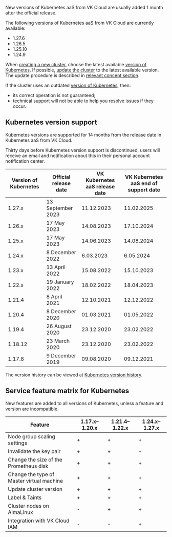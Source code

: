 New versions of Kubernetes aaS from VK Cloud are usually added 1 month after the official release.

The following versions of Kubernetes aaS from VK Cloud are currently available:

- 1.27.6
- 1.26.5
- 1.25.10
- 1.24.9

When [creating a new cluster](../../../operations/create-cluster), choose the latest available [version of Kubernetes](#kubernetes_version_support). If possible, [update the cluster](../../../operations/update) to the latest available version. The update procedure is described in [relevant concept section](../../update).

If the cluster uses an outdated [version of Kubernetes](#kubernetes_version_support), then:

- its correct operation is not guaranteed;
- technical support will not be able to help you resolve issues if they occur.

## Kubernetes version support <a id="k8s-versions-list"></a>

Kubernetes versions are supported for 14 months from the release date in Kubernetes aaS from VK Cloud.

Thirty days before Kubernetes version support is discontinued, users will receive an email and notification about this in their personal account notification center.

|Version of Kubernetes|Official release date|VK Kubernetes aaS release date|VK Kubernetes aaS end of support date|
|------|------|------|-------|
| 1.27.x  | 13 September 2023 | 11.12.2023 | 11.02.2025 |
| 1.26.x  | 17 May 2023     | 14.08.2023 | 17.10.2024 |
| 1.25.x  | 17 May 2023     | 14.06.2023 | 14.08.2024 |
| 1.24.x  | 8 December 2022 | 6.03.2023  | 6.05.2024  |
| 1.23.x  | 13 April 2022   | 15.08.2022 | 15.10.2023 |
| 1.22.x  | 19 January 2022 | 18.02.2022 | 18.04.2023 |
| 1.21.4  | 8 April 2021    | 12.10.2021 | 12.12.2022 |
| 1.20.4  | 8 December 2020 | 01.03.2021 | 01.05.2022 |
| 1.19.4  | 26 August 2020  | 23.12.2020 | 23.02.2022 |
| 1.18.12 | 23 March 2020   | 23.12.2020 | 23.02.2022 |
| 1.17.8  | 9 December 2019 | 09.08.2020 | 09.12.2021 |

The version history can be viewed at [Kubernetes version history](../version-changelog).

## Service feature matrix for Kubernetes <a id="k8s-features-list"></a>

New features are added to all versions of Kubernetes, unless a feature and version are incompatible.

| Feature                                  | 1.17.x–1.20.x | 1.21.4–1.22.х | 1.24.x–1.27.х |
| ---------------------------------------- | ------------- | ------------- | ------ |
| Node group scaling settings              | +             | +             | +      |
| Invalidate the key pair                  | +             | +             | -      |
| Change the size of the Prometheus disk   | +             | +             | +      |
| Change the type of Master virtual machine| +             | +             | +      |
| Update cluster version                   | +             | +             | +      |
| Label & Taints                           | +             | +             | +      |
| Cluster nodes on AlmaLinux               | -             | +             | +      |
| Integration with VK Cloud IAM            | -             | -             | +      |
